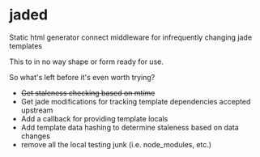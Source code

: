 jaded
=====

Static html generator connect middleware for infrequently changing jade templates

This to in no way shape or form ready for use.

So what's left before it's even worth trying?

* ~~Get staleness checking based on mtime~~
* Get jade modifications for tracking template dependencies accepted upstream
* Add a callback for providing template locals
* Add template data hashing to determine staleness based on data changes
* remove all the local testing junk (i.e. node_modules, etc.)
